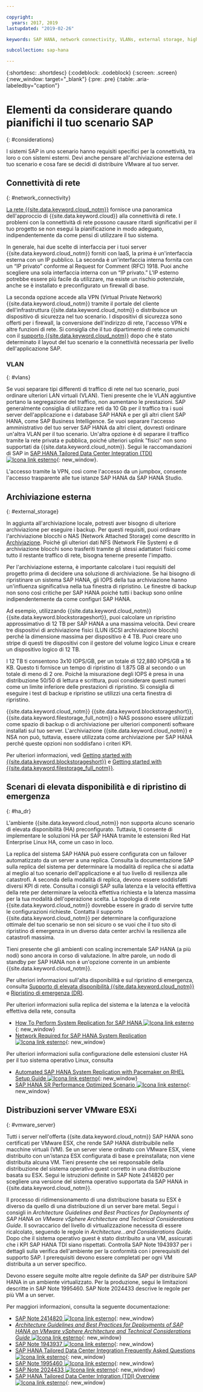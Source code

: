 ```yaml
---

copyright:
  years: 2017, 2019
lastupdated: "2019-02-26"

keywords: SAP HANA, network connectivity, VLANs, external storage, high availability, highly available, disaster recovery, HA, DR, VLANs,

subcollection: sap-hana

---
```


{:shortdesc: .shortdesc}
{:codeblock: .codeblock}
{:screen: .screen}
{:new_window: target="_blank"}
{:pre: .pre}
{:table: .aria-labeledby="caption"}

# Elementi da considerare quando pianifichi il tuo scenario SAP
{: #considerations}

I sistemi SAP in uno scenario hanno requisiti specifici per la connettività, tra loro o con sistemi esterni. Devi anche pensare all'archiviazione esterna del tuo scenario e cosa fare se decidi di distribuire VMware al tuo server.

## Connettività di rete
{: #network_connectivity}

[La rete {{site.data.keyword.cloud_notm}}](/docs/infrastructure/sap-hana?topic=sap-hana-about_ibmcloud_for_sap#ibm_cloud_network) fornisce una panoramica dell'approccio di {{site.data.keyword.cloud}} alla connettività di rete. I problemi con la connettività di rete possono causare ritardi significativi per il tuo progetto se non esegui la pianificazione in modo adeguato, indipendentemente da come pensi di utilizzare il tuo sistema.

In generale, hai due scelte di interfaccia per i tuoi server {{site.data.keyword.cloud_notm}} forniti con IaaS, la prima è un'interfaccia esterna con un IP pubblico. La seconda è un'interfaccia interna fornita con un “IP privato” conforme al Request for Comment (RFC) 1918. Puoi anche scegliere una sola interfaccia interna con un “IP privato.” L'IP esterno potrebbe essere più facile da utilizzare, ma esiste un rischio potenziale, anche se è installato e preconfigurato un firewall di base.

La seconda opzione accede alla VPN (Virtual Private Network) {{site.data.keyword.cloud_notm}} tramite il portale del cliente dell'infrastruttura {{site.data.keyword.cloud_notm}} o distribuisce un dispositivo di sicurezza nel tuo scenario. I dispositivi di sicurezza sono offerti per i firewall, la conversione dell'indirizzo di rete, l'accesso VPN e altre funzioni di rete. Si consiglia che il tuo dipartimento di rete comunichi con il [supporto {{site.data.keyword.cloud_notm}}](/docs/get-support?topic=get-support-getting-customer-support#getting-customer-support) dopo che è stato determinato il layout del tuo scenario e la connettività necessaria per livello dell'applicazione SAP.

### VLAN
{: #vlans}

Se vuoi separare tipi differenti di traffico di rete nel tuo scenario, puoi ordinare ulteriori LAN virtuali (VLAN). Tieni presente che le VLAN aggiuntive portano la segregazione del traffico, non aumentano le prestazioni. SAP generalmente consiglia di utilizzare reti da 10 Gb per il traffico tra i suoi server dell'applicazione e i database SAP HANA e per gli altri client SAP HANA, come SAP Business Intelligence. Se vuoi separare l'accesso amministrativo del tuo server SAP HANA da altri client, dovresti ordinare un'altra VLAN per il tuo scenario. Un'altra opzione è di separare il traffico tramite la rete privata e pubblica, poiché ulteriori uplink "fisici" non sono supportati da {{site.data.keyword.cloud_notm}}. Segui le raccomandazioni di SAP in [SAP HANA Tailored Data Center Integration (TDI) ![Icona link esterno](../../icons/launch-glyph.svg "Icona link esterno")](https://blogs.saphana.com/2015/02/18/sap-hana-tailored-data-center-integration-tdi-overview/){: new_window}.

L'accesso tramite la VPN, così come l'accesso da un jumpbox, consente l'accesso trasparente alle tue istanze SAP HANA da SAP HANA Studio.

## Archiviazione esterna
{: #external_storage}

In aggiunta all'archiviazione locale, potresti aver bisogno di ulteriore archiviazione per eseguire i backup. Per questi requisiti, puoi ordinare l'archiviazione blocchi o NAS (Network Attached Storage) come descritto in [Archiviazione](/docs/infrastructure/sap-hana?topic=sap-hana-iaas-overview#storage). Poiché gli ulteriori dati NFS (Network File System) e di archiviazione blocchi sono trasferiti tramite gli stessi adattatori fisici come tutto il restante traffico di rete, bisogna tenerne presente l'impatto.

Per l'archiviazione esterna, è importante calcolare i tuoi requisiti del progetto prima di decidere una soluzione di archiviazione. Se hai bisogno di ripristinare un sistema SAP HANA, gli IOPS della tua archiviazione hanno un'influenza significativa nella tua finestra di ripristino. Le finestre di backup non sono così critiche per SAP HANA poiché tutti i backup sono online indipendentemente da come configuri SAP HANA.

Ad esempio, utilizzando {{site.data.keyword.cloud_notm}} {{site.data.keyword.blockstorageshort}}, puoi calcolare un ripristino approssimativo di 12 TB per SAP HANA a una massima velocità. Devi creare tre dispositivi di archiviazione fisici (LUN iSCSI archiviazione blocchi) perché la dimensione massima per dispositivo è 4 TB. Puoi creare uno stripe di questi tre dispositivi con il gestore del volume logico Linux e creare un dispositivo logico di 12 TB.

I 12 TB ti consentono 3x10 IOPS/GB, per un totale di 122,880 IOPS/GB a 16 KB. Questo ti fornisce un tempo di ripristino di 1.875 GB al secondo o un totale di meno di 2 ore. Poiché la misurazione degli IOPS è presa in una distribuzione 50/50 di lettura e scrittura, puoi considerare questi numeri come un limite inferiore delle prestazioni di ripristino. Si consiglia di eseguire i test di backup e ripristino se utilizzi una certa finestra di ripristino.

{{site.data.keyword.cloud_notm}} {{site.data.keyword.blockstorageshort}}, {{site.data.keyword.filestorage_full_notm}} o NAS possono essere utilizzati come spazio di backup o di archiviazione per ulteriori componenti software installati sul tuo server. L'archiviazione {{site.data.keyword.cloud_notm}} e NSA non può, tuttavia, essere utilizzata come archiviazione per SAP HANA perché queste opzioni non soddisfano i criteri KPI.

Per ulteriori informazioni, vedi [Getting started with {{site.data.keyword.blockstorageshort}}](/docs/infrastructure/BlockStorage?topic=BlockStorage-getting-started#getting-started) e [Getting started with {{site.data.keyword.filestorage_full_notm}}](/docs/infrastructure/FileStorage?topic=FileStorage-getting-started#getting-started).

## Scenari di elevata disponibilità e di ripristino di emergenza
{: #ha_dr}

L'ambiente {{site.data.keyword.cloud_notm}} non supporta alcuno scenario di elevata disponibilità (HA) preconfigurato. Tuttavia, ti consente di implementare le soluzioni HA per SAP HANA tramite le estensioni Red Hat Enterprise Linux HA, come un caso in loco.

La replica del sistema SAP HANA può essere configurata con un failover automatizzato da un server a una replica. Consulta la documentazione SAP sulla replica del sistema per determinare la modalità di replica che si adatta al meglio al tuo scenario dell'applicazione e al tuo livello di resilienza alle catastrofi. A seconda della modalità di replica, devono essere soddisfatti diversi KPI di rete. Consulta i consigli SAP sulla latenza e la velocità effettiva della rete per determinare la velocità effettiva richiesta e la latenza massima per la tua modalità dell'operazione scelta. La topologia di rete {{site.data.keyword.cloud_notm}} dovrebbe essere in grado di servire tutte le configurazioni richieste. Contatta il supporto {{site.data.keyword.cloud_notm}} per determinare la configurazione ottimale del tuo scenario se non sei sicuro o se vuoi che il tuo sito di ripristino di emergenza in un diverso data center archivi la resilienza alle catastrofi massima.

Tieni presente che gli ambienti con scaling incrementale SAP HANA (a più nodi) sono ancora in corso di valutazione. In altre parole, un nodo di standby per SAP HANA non è un'opzione corrente in un ambiente {{site.data.keyword.cloud_notm}}.

Per ulteriori informazioni sull'alta disponibilità e sul ripristino di emergenza, consulta [Supporto di elevata disponibilità {{site.data.keyword.cloud_notm}}](/docs/infrastructure/sap-hana?topic=sap-hana-ha#ha) e [Ripristino di emergenza (DR)](/docs/infrastructure/sap-reference-architecture?topic=sap-reference-architecture-recommendations#dr).

Per ulteriori informazioni sulla replica del sistema e la latenza e la velocità effettiva della rete, consulta
  * [How To Perform System Replication for SAP HANA ![Icona link esterno](../../icons/launch-glyph.svg "Icona link esterno")](https://www.sap.com/documents/2013/10/26c02b58-5a7c-0010-82c7-eda71af511fa.html){: new_window}
  * [Network Required for SAP HANA System Replication ![Icona link esterno](../../icons/launch-glyph.svg "Icona link esterno")](https://www.sap.com/documents/2014/06/babb2b55-5a7c-0010-82c7-eda71af511fa.html){: new_window}

Per ulteriori informazioni sulla configurazione delle estensioni cluster HA per il tuo sistema operativo Linux, consulta
  * [Automated SAP HANA System Replication with Pacemaker on RHEL Setup Guide ![Icona link esterno](../../icons/launch-glyph.svg "Icona link esterno")](https://access.redhat.com/articles/1466063){: new_window}
  * [SAP HANA SR Performance Optimized Scenario ![Icona link esterno](../../icons/launch-glyph.svg "Icona link esterno")](https://www.suse.com/docrep/documents/ir8w88iwu7/suse_linux_enterprise_server_for_sap_applications_12_sp1.pdf){: new_window}

## Distribuzioni server VMware ESXi
{: #vmware_server}

Tutti i server nell'offerta {{site.data.keyword.cloud_notm}} SAP HANA sono certificati per VMware ESX, che rende SAP HANA distribuibile nelle macchine virtuali (VM). Se un server viene ordinato con VMware ESX, viene distribuito con un'istanza ESX configurata di base e preinstallata; non viene distribuita alcuna VM. Tieni presente che sei responsabile della distribuzione del sistema operativo guest corretto in una distribuzione basata su ESX. Segui le istruzioni definite in SAP Note 2414820 per scegliere una versione del sistema operativo supportata da SAP HANA in {{site.data.keyword.cloud_notm}}.

Il processo di ridimensionamento di una distribuzione basata su ESX è diverso da quello di una distribuzione di un server bare metal. Segui i consigli in *Architecture Guidelines and Best Practices for Deployments of SAP HANA on VMware vSphere Architecture and Technical Considerations Guide*. Il sovraccarico del livello di virtualizzazione necessita di essere ricalcolato, seguendo le regole in *Architecture...and Considerations Guide*. Dopo che il sistema operativo guest è stato distribuito a una VM, assicurati che i KPI SAP HANA TDI siano rispettati. Controlla SAP Note 1943937 per i dettagli sulla verifica dell'ambiente per la conformità con i prerequisiti del supporto SAP. I prerequisiti devono essere completati per ogni VM distribuita a un server specifico.

Devono essere seguite molte altre regole definite da SAP per distribuire SAP HANA in un ambiente virtualizzato. Per la produzione, segui le limitazioni descritte in SAP Note 1995460. SAP Note 2024433 descrive le regole per più VM a un server.

Per maggiori informazioni, consulta la seguente documentazione:
  * [SAP Note 2414820 ![Icona link esterno](../../icons/launch-glyph.svg "Icona link esterno")](https://launchpad.support.sap.com/#/notes/2414820){: new_window}
  * [*Architecture Guidelines and Best Practices for Deployments of SAP HANA on VMware vSphere Architecture and Technical Considerations Guide* ![Icona link esterno](../../icons/launch-glyph.svg "Icona link esterno")](https://www.vmware.com/content/dam/digitalmarketing/vmware/en/pdf/whitepaper/sap_hana_on_vmware_vsphere_best_practices_guide-white-paper.pdf){: new_window}
  * [SAP Note 1943937 ![Icona link esterno](../../icons/launch-glyph.svg "Icona link esterno")](https://launchpad.support.sap.com/#/notes/1943937){: new_window}
  * [SAP HANA Tailored Data Center Integration Frequently Asked Questions ![Icona link esterno](../../icons/launch-glyph.svg "Icona link esterno")](https://www.sap.com/documents/2016/05/e8705aae-717c-0010-82c7-eda71af511fa.html){: new_window}
  * [SAP Note 1995460 ![Icona link esterno](../../icons/launch-glyph.svg "Icona link esterno")](https://launchpad.support.sap.com/#/notes/1995460){: new_window}
  * [SAP Note 2024433 ![Icona link esterno](../../icons/launch-glyph.svg "Icona link esterno")](https://launchpad.support.sap.com/#/notes/2024433){: new_window}
  * [SAP HANA Tailored Data Center Intgration (TDI) Overview ![Icona link esterno](../../icons/launch-glyph.svg "Icona link esterno")](https://blogs.saphana.com/2015/02/18/sap-hana-tailored-data-center-integration-tdi-overview/){: new_window}

